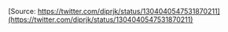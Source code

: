 [Source: https://twitter.com/diprjk/status/1304040547531870211](https://twitter.com/diprjk/status/1304040547531870211)